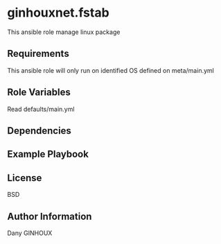 ginhouxnet.fstab
=========

This ansible role manage linux package


Requirements
------------

This ansible role will only run on identified OS defined on meta/main.yml


Role Variables
--------------

Read defaults/main.yml



Dependencies
------------




Example Playbook
----------------



License
-------

BSD


Author Information
------------------

Dany GINHOUX
